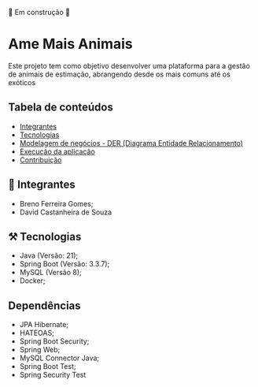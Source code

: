🚧 Em construção 🚧
# Ame Mais Animais
Este projeto tem como objetivo desenvolver uma plataforma para a gestão de animais de estimação, abrangendo desde os mais comuns até os exóticos

## Tabela de conteúdos
   * [Integrantes](#-integrantes)
   * [Tecnologias](#️-tecnologias)
   * [Modelagem de negócios - DER (Diagrama Entidade Relacionamento)](#-modelagem-de-negócios---der)
   * [Execução da aplicação](#-execução-da-aplicação)
   * [Contribuição](#-contribuição)

## 🧑 Integrantes
- Breno Ferreira Gomes;
- David Castanheira de Souza

## ⚒️ Tecnologias 
- Java (Versão: 21);
- Spring Boot (Versão: 3.3.7);
- MySQL (Versão 8);
- Docker;

## Dependências
- JPA Hibernate;
- HATEOAS;
- Spring Boot Security;
- Spring Web;
- MySQL Connector Java;
- Spring Boot Test;
- Spring Security Test

